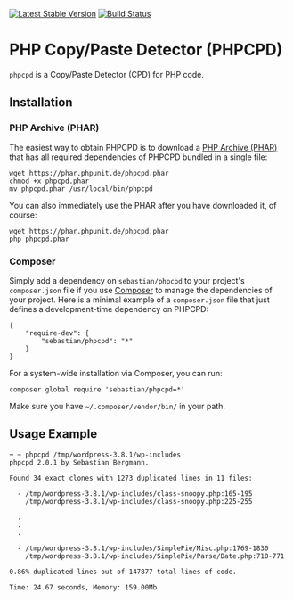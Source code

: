 [![Latest Stable Version](https://poser.pugx.org/sebastian/phpcpd/v/stable.png)](https://packagist.org/packages/sebastian/phpcpd)
[![Build Status](https://travis-ci.org/sebastianbergmann/phpcpd.png?branch=master)](https://travis-ci.org/sebastianbergmann/phpcpd)

# PHP Copy/Paste Detector (PHPCPD)

`phpcpd` is a Copy/Paste Detector (CPD) for PHP code.

## Installation

### PHP Archive (PHAR)

The easiest way to obtain PHPCPD is to download a [PHP Archive (PHAR)](http://php.net/phar) that has all required dependencies of PHPCPD bundled in a single file:

    wget https://phar.phpunit.de/phpcpd.phar
    chmod +x phpcpd.phar
    mv phpcpd.phar /usr/local/bin/phpcpd

You can also immediately use the PHAR after you have downloaded it, of course:

    wget https://phar.phpunit.de/phpcpd.phar
    php phpcpd.phar

### Composer

Simply add a dependency on `sebastian/phpcpd` to your project's `composer.json` file if you use [Composer](http://getcomposer.org/) to manage the dependencies of your project. Here is a minimal example of a `composer.json` file that just defines a development-time dependency on PHPCPD:

    {
        "require-dev": {
            "sebastian/phpcpd": "*"
        }
    }

For a system-wide installation via Composer, you can run:

    composer global require 'sebastian/phpcpd=*'

Make sure you have `~/.composer/vendor/bin/` in your path.

## Usage Example

    ➜ ~ phpcpd /tmp/wordpress-3.8.1/wp-includes
    phpcpd 2.0.1 by Sebastian Bergmann.

    Found 34 exact clones with 1273 duplicated lines in 11 files:

      - /tmp/wordpress-3.8.1/wp-includes/class-snoopy.php:165-195
        /tmp/wordpress-3.8.1/wp-includes/class-snoopy.php:225-255

      .
      .
      .

      - /tmp/wordpress-3.8.1/wp-includes/SimplePie/Misc.php:1769-1830
        /tmp/wordpress-3.8.1/wp-includes/SimplePie/Parse/Date.php:710-771

    0.86% duplicated lines out of 147877 total lines of code.

    Time: 24.67 seconds, Memory: 159.00Mb
